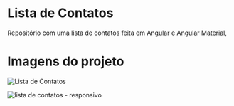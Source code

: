 # Lista de Contatos 

Repositório com uma lista de contatos feita em Angular e Angular Material, 

# Imagens do projeto 

![Lista de Contatos](https://user-images.githubusercontent.com/79278484/133023488-d51a1234-9112-45db-a3e3-cb9c30b074c3.png)

<p align=center>
  
![lista de contatos - responsivo](https://user-images.githubusercontent.com/79278484/133023535-1efabfa9-f32d-4e38-905c-f9ef53f13c03.png)
</p>

